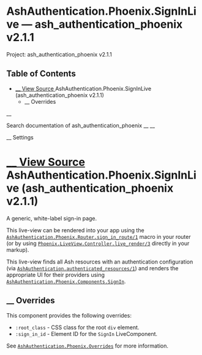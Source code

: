 # AshAuthentication.Phoenix.SignInLive — ash_authentication_phoenix v2.1.1

Project: ash_authentication_phoenix v2.1.1

## Table of Contents

- [ __ View Source ](external_link) AshAuthentication.Phoenix.SignInLive (ash_authentication_phoenix v2.1.1)
  - __ Overrides

__

Search documentation of ash_authentication_phoenix __ __

__ Settings

#  [ __ View Source ](external_link) AshAuthentication.Phoenix.SignInLive (ash_authentication_phoenix v2.1.1)

A generic, white-label sign-in page.

This live-view can be rendered into your app using the [`AshAuthentication.Phoenix.Router.sign_in_route/1`](external_link) macro in your router (or by using [`Phoenix.LiveView.Controller.live_render/3`](external_link) directly in your markup).

This live-view finds all Ash resources with an authentication configuration (via [`AshAuthentication.authenticated_resources/1`](external_link)) and renders the appropriate UI for their providers using [`AshAuthentication.Phoenix.Components.SignIn`](external_link).

##  __ Overrides

This component provides the following overrides:

  * `:root_class` \- CSS class for the root `div` element.
  * `:sign_in_id` \- Element ID for the `SignIn` LiveComponent.



See [`AshAuthentication.Phoenix.Overrides`](external_link) for more information.
